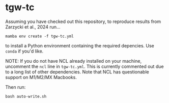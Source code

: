 # tgw-tc

Assuming you have checked out this repository, to reproduce results from Zarzycki et al., 2024 run...

```
mamba env create -f tgw-tc.yml
```

to install a Python environment containing the required depencies. Use `conda` if you'd like.

NOTE: If you do not have NCL already installed on your machine, uncomment the `ncl` line in `tgw-tc.yml`. This is currently commented out due to a long list of other dependencies. Note that NCL has questionable support on M1/M2/MX Macbooks.

Then run:

```
bash auto-write.sh 
```